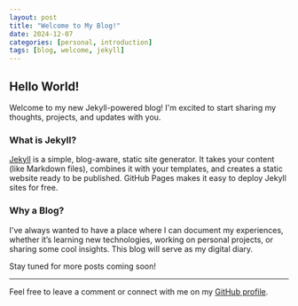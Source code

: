 ```yaml
---
layout: post
title: "Welcome to My Blog!"
date: 2024-12-07
categories: [personal, introduction]
tags: [blog, welcome, jekyll]
---
```


## Hello World!

Welcome to my new Jekyll-powered blog! I'm excited to start sharing my thoughts, projects, and updates with you.

### What is Jekyll?

[Jekyll](https://jekyllrb.com/) is a simple, blog-aware, static site generator. It takes your content (like Markdown files), combines it with your templates, and creates a static website ready to be published. GitHub Pages makes it easy to deploy Jekyll sites for free.

### Why a Blog?

I've always wanted to have a place where I can document my experiences, whether it’s learning new technologies, working on personal projects, or sharing some cool insights. This blog will serve as my digital diary.

Stay tuned for more posts coming soon!

---

Feel free to leave a comment or connect with me on my [GitHub profile](https://github.com/ronakonwatta).
